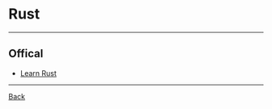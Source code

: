 # Rust

---

## Offical

- [Learn Rust](https://www.rust-lang.org/learn)

---

[Back](./../readme.md)
